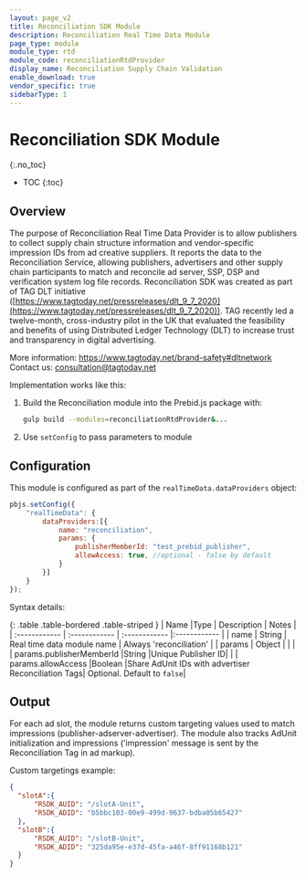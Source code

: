 ```yaml
---
layout: page_v2
title: Reconciliation SDK Module
description: Reconciliation Real Time Data Module
page_type: module
module_type: rtd
module_code: reconciliationRtdProvider
display_name: Reconciliation Supply Chain Validation
enable_download: true
vendor_specific: true
sidebarType: 1
---
```


# Reconciliation SDK Module

{:.no_toc}

* TOC
{:toc}

## Overview

The purpose of Reconciliation Real Time Data Provider is to allow publishers to collect supply chain structure information and vendor-specific impression IDs from ad creative suppliers. It reports the data to the Reconciliation Service, allowing publishers, advertisers and other supply chain participants to match and reconcile ad server, SSP, DSP and verification system log file records.
Reconciliation SDK was created as part of TAG DLT initiative ([https://www.tagtoday.net/pressreleases/dlt_9_7_2020](https://www.tagtoday.net/pressreleases/dlt_9_7_2020)).
TAG recently led a twelve-month, cross-industry pilot in the UK that evaluated the feasibility and benefits of using Distributed Ledger Technology (DLT) to increase trust and transparency in digital advertising.

More information: <https://www.tagtoday.net/brand-safety#dltnetwork>
Contact us: <consultation@tagtoday.net>

Implementation works like this:

1. Build the Reconciliation module into the Prebid.js package with:

    ```bash
    gulp build --modules=reconciliationRtdProvider&...
    ```

2. Use `setConfig` to pass parameters to module

## Configuration

This module is configured as part of the `realTimeData.dataProviders` object:

```javascript
pbjs.setConfig({
    "realTimeData": {
        dataProviders:[{          
            name: "reconciliation",
            params: {
                publisherMemberId: "test_prebid_publisher",
                allowAccess: true, //optional - false by default
            }
        }]
    }
});
```

Syntax details:

{: .table .table-bordered .table-striped }
| Name  |Type | Description   | Notes  |
| :------------ | :------------ | :------------ |:------------ |
| name  | String | Real time data module name | Always 'reconciliation' |
| params  | Object   | |   |
| params.publisherMemberId  |String   |Unique Publisher ID|   |
| params.allowAccess  |Boolean   |Share AdUnit IDs with advertiser Reconciliation Tags| Optional. Default to `false`|

## Output

For each ad slot, the module returns custom targeting values used to match impressions (publisher-adserver-advertiser).
The module also tracks AdUnit initialization and impressions ('impression' message is sent by the Reconciliation Tag in ad markup).

Custom targetings example:

```json
{
  "slotA":{
      "RSDK_AUID": "/slotA-Unit",
      "RSDK_ADID": "b5bbc103-00e9-499d-9637-bdba05b65427"
  },
  "slotB":{
      "RSDK_AUID": "/slotB-Unit",
      "RSDK_ADID": "325da95e-e37d-45fa-a46f-8ff91168b121"
  }
}
```
